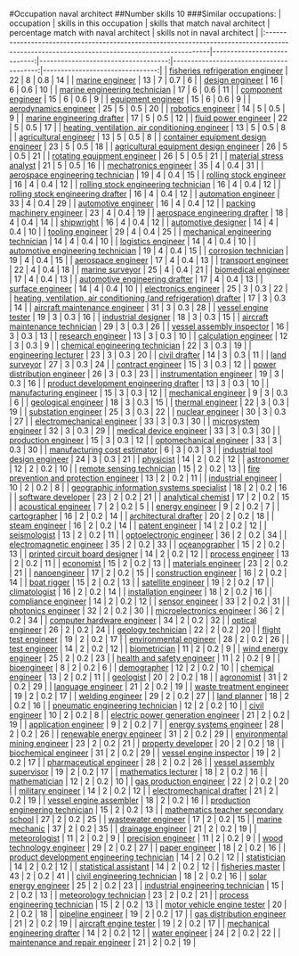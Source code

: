 #Occupation naval architect
##Number skills 10
###Similar occupations:
| occupation                                                                                                                                  |   skills in this occupation |   skills that match naval architect |   percentage match with naval architect |   skills not in naval architect |
|:--------------------------------------------------------------------------------------------------------------------------------------------|----------------------------:|------------------------------------:|----------------------------------------:|--------------------------------:|
| [fisheries refrigeration engineer](fisheries_refrigeration_engineer.md)                                                                     |                          22 |                                   8 |                                     0.8 |                              14 |
| [marine engineer](marine_engineer.md)                                                                                                       |                          13 |                                   7 |                                     0.7 |                               6 |
| [design engineer](design_engineer.md)                                                                                                       |                          16 |                                   6 |                                     0.6 |                              10 |
| [marine engineering technician](marine_engineering_technician.md)                                                                           |                          17 |                                   6 |                                     0.6 |                              11 |
| [component engineer](component_engineer.md)                                                                                                 |                          15 |                                   6 |                                     0.6 |                               9 |
| [equipment engineer](equipment_engineer.md)                                                                                                 |                          15 |                                   6 |                                     0.6 |                               9 |
| [aerodynamics engineer](aerodynamics_engineer.md)                                                                                           |                          25 |                                   5 |                                     0.5 |                              20 |
| [robotics engineer](robotics_engineer.md)                                                                                                   |                          14 |                                   5 |                                     0.5 |                               9 |
| [marine engineering drafter](marine_engineering_drafter.md)                                                                                 |                          17 |                                   5 |                                     0.5 |                              12 |
| [fluid power engineer](fluid_power_engineer.md)                                                                                             |                          22 |                                   5 |                                     0.5 |                              17 |
| [heating, ventilation, air conditioning engineer](heating,_ventilation,_air_conditioning_engineer.md)                                       |                          13 |                                   5 |                                     0.5 |                               8 |
| [agricultural engineer](agricultural_engineer.md)                                                                                           |                          13 |                                   5 |                                     0.5 |                               8 |
| [container equipment design engineer](container_equipment_design_engineer.md)                                                               |                          23 |                                   5 |                                     0.5 |                              18 |
| [agricultural equipment design engineer](agricultural_equipment_design_engineer.md)                                                         |                          26 |                                   5 |                                     0.5 |                              21 |
| [rotating equipment engineer](rotating_equipment_engineer.md)                                                                               |                          26 |                                   5 |                                     0.5 |                              21 |
| [material stress analyst](material_stress_analyst.md)                                                                                       |                          21 |                                   5 |                                     0.5 |                              16 |
| [mechatronics engineer](mechatronics_engineer.md)                                                                                           |                          35 |                                   4 |                                     0.4 |                              31 |
| [aerospace engineering technician](aerospace_engineering_technician.md)                                                                     |                          19 |                                   4 |                                     0.4 |                              15 |
| [rolling stock engineer](rolling_stock_engineer.md)                                                                                         |                          16 |                                   4 |                                     0.4 |                              12 |
| [rolling stock engineering technician](rolling_stock_engineering_technician.md)                                                             |                          16 |                                   4 |                                     0.4 |                              12 |
| [rolling stock engineering drafter](rolling_stock_engineering_drafter.md)                                                                   |                          16 |                                   4 |                                     0.4 |                              12 |
| [automation engineer](automation_engineer.md)                                                                                               |                          33 |                                   4 |                                     0.4 |                              29 |
| [automotive engineer](automotive_engineer.md)                                                                                               |                          16 |                                   4 |                                     0.4 |                              12 |
| [packing machinery engineer](packing_machinery_engineer.md)                                                                                 |                          23 |                                   4 |                                     0.4 |                              19 |
| [aerospace engineering drafter](aerospace_engineering_drafter.md)                                                                           |                          18 |                                   4 |                                     0.4 |                              14 |
| [shipwright](shipwright.md)                                                                                                                 |                          16 |                                   4 |                                     0.4 |                              12 |
| [automotive designer](automotive_designer.md)                                                                                               |                          14 |                                   4 |                                     0.4 |                              10 |
| [tooling engineer](tooling_engineer.md)                                                                                                     |                          29 |                                   4 |                                     0.4 |                              25 |
| [mechanical engineering technician](mechanical_engineering_technician.md)                                                                   |                          14 |                                   4 |                                     0.4 |                              10 |
| [logistics engineer](logistics_engineer.md)                                                                                                 |                          14 |                                   4 |                                     0.4 |                              10 |
| [automotive engineering technician](automotive_engineering_technician.md)                                                                   |                          19 |                                   4 |                                     0.4 |                              15 |
| [corrosion technician](corrosion_technician.md)                                                                                             |                          19 |                                   4 |                                     0.4 |                              15 |
| [aerospace engineer](aerospace_engineer.md)                                                                                                 |                          17 |                                   4 |                                     0.4 |                              13 |
| [transport engineer](transport_engineer.md)                                                                                                 |                          22 |                                   4 |                                     0.4 |                              18 |
| [marine surveyor](marine_surveyor.md)                                                                                                       |                          25 |                                   4 |                                     0.4 |                              21 |
| [biomedical engineer](biomedical_engineer.md)                                                                                               |                          17 |                                   4 |                                     0.4 |                              13 |
| [automotive engineering drafter](automotive_engineering_drafter.md)                                                                         |                          17 |                                   4 |                                     0.4 |                              13 |
| [surface engineer](surface_engineer.md)                                                                                                     |                          14 |                                   4 |                                     0.4 |                              10 |
| [electronics engineer](electronics_engineer.md)                                                                                             |                          25 |                                   3 |                                     0.3 |                              22 |
| [heating, ventilation, air conditioning (and refrigeration) drafter](heating,_ventilation,_air_conditioning_(and_refrigeration)_drafter.md) |                          17 |                                   3 |                                     0.3 |                              14 |
| [aircraft maintenance engineer](aircraft_maintenance_engineer.md)                                                                           |                          31 |                                   3 |                                     0.3 |                              28 |
| [vessel engine tester](vessel_engine_tester.md)                                                                                             |                          19 |                                   3 |                                     0.3 |                              16 |
| [industrial designer](industrial_designer.md)                                                                                               |                          18 |                                   3 |                                     0.3 |                              15 |
| [aircraft maintenance technician](aircraft_maintenance_technician.md)                                                                       |                          29 |                                   3 |                                     0.3 |                              26 |
| [vessel assembly inspector](vessel_assembly_inspector.md)                                                                                   |                          16 |                                   3 |                                     0.3 |                              13 |
| [research engineer](research_engineer.md)                                                                                                   |                          13 |                                   3 |                                     0.3 |                              10 |
| [calculation engineer](calculation_engineer.md)                                                                                             |                          12 |                                   3 |                                     0.3 |                               9 |
| [chemical engineering technician](chemical_engineering_technician.md)                                                                       |                          22 |                                   3 |                                     0.3 |                              19 |
| [engineering lecturer](engineering_lecturer.md)                                                                                             |                          23 |                                   3 |                                     0.3 |                              20 |
| [civil drafter](civil_drafter.md)                                                                                                           |                          14 |                                   3 |                                     0.3 |                              11 |
| [land surveyor](land_surveyor.md)                                                                                                           |                          27 |                                   3 |                                     0.3 |                              24 |
| [contract engineer](contract_engineer.md)                                                                                                   |                          15 |                                   3 |                                     0.3 |                              12 |
| [power distribution engineer](power_distribution_engineer.md)                                                                               |                          26 |                                   3 |                                     0.3 |                              23 |
| [instrumentation engineer](instrumentation_engineer.md)                                                                                     |                          19 |                                   3 |                                     0.3 |                              16 |
| [product development engineering drafter](product_development_engineering_drafter.md)                                                       |                          13 |                                   3 |                                     0.3 |                              10 |
| [manufacturing engineer](manufacturing_engineer.md)                                                                                         |                          15 |                                   3 |                                     0.3 |                              12 |
| [mechanical engineer](mechanical_engineer.md)                                                                                               |                           9 |                                   3 |                                     0.3 |                               6 |
| [geological engineer](geological_engineer.md)                                                                                               |                          18 |                                   3 |                                     0.3 |                              15 |
| [thermal engineer](thermal_engineer.md)                                                                                                     |                          22 |                                   3 |                                     0.3 |                              19 |
| [substation engineer](substation_engineer.md)                                                                                               |                          25 |                                   3 |                                     0.3 |                              22 |
| [nuclear engineer](nuclear_engineer.md)                                                                                                     |                          30 |                                   3 |                                     0.3 |                              27 |
| [electromechanical engineer](electromechanical_engineer.md)                                                                                 |                          33 |                                   3 |                                     0.3 |                              30 |
| [microsystem engineer](microsystem_engineer.md)                                                                                             |                          32 |                                   3 |                                     0.3 |                              29 |
| [medical device engineer](medical_device_engineer.md)                                                                                       |                          33 |                                   3 |                                     0.3 |                              30 |
| [production engineer](production_engineer.md)                                                                                               |                          15 |                                   3 |                                     0.3 |                              12 |
| [optomechanical engineer](optomechanical_engineer.md)                                                                                       |                          33 |                                   3 |                                     0.3 |                              30 |
| [manufacturing cost estimator](manufacturing_cost_estimator.md)                                                                             |                           6 |                                   3 |                                     0.3 |                               3 |
| [industrial tool design engineer](industrial_tool_design_engineer.md)                                                                       |                          24 |                                   3 |                                     0.3 |                              21 |
| [physicist](physicist.md)                                                                                                                   |                          14 |                                   2 |                                     0.2 |                              12 |
| [astronomer](astronomer.md)                                                                                                                 |                          12 |                                   2 |                                     0.2 |                              10 |
| [remote sensing technician](remote_sensing_technician.md)                                                                                   |                          15 |                                   2 |                                     0.2 |                              13 |
| [fire prevention and protection engineer](fire_prevention_and_protection_engineer.md)                                                       |                          13 |                                   2 |                                     0.2 |                              11 |
| [industrial engineer](industrial_engineer.md)                                                                                               |                          10 |                                   2 |                                     0.2 |                               8 |
| [geographic information systems specialist](geographic_information_systems_specialist.md)                                                   |                          18 |                                   2 |                                     0.2 |                              16 |
| [software developer](software_developer.md)                                                                                                 |                          23 |                                   2 |                                     0.2 |                              21 |
| [analytical chemist](analytical_chemist.md)                                                                                                 |                          17 |                                   2 |                                     0.2 |                              15 |
| [acoustical engineer](acoustical_engineer.md)                                                                                               |                           7 |                                   2 |                                     0.2 |                               5 |
| [energy engineer](energy_engineer.md)                                                                                                       |                           9 |                                   2 |                                     0.2 |                               7 |
| [cartographer](cartographer.md)                                                                                                             |                          16 |                                   2 |                                     0.2 |                              14 |
| [architectural drafter](architectural_drafter.md)                                                                                           |                          20 |                                   2 |                                     0.2 |                              18 |
| [steam engineer](steam_engineer.md)                                                                                                         |                          16 |                                   2 |                                     0.2 |                              14 |
| [patent engineer](patent_engineer.md)                                                                                                       |                          14 |                                   2 |                                     0.2 |                              12 |
| [seismologist](seismologist.md)                                                                                                             |                          13 |                                   2 |                                     0.2 |                              11 |
| [optoelectronic engineer](optoelectronic_engineer.md)                                                                                       |                          36 |                                   2 |                                     0.2 |                              34 |
| [electromagnetic engineer](electromagnetic_engineer.md)                                                                                     |                          35 |                                   2 |                                     0.2 |                              33 |
| [oceanographer](oceanographer.md)                                                                                                           |                          15 |                                   2 |                                     0.2 |                              13 |
| [printed circuit board designer](printed_circuit_board_designer.md)                                                                         |                          14 |                                   2 |                                     0.2 |                              12 |
| [process engineer](process_engineer.md)                                                                                                     |                          13 |                                   2 |                                     0.2 |                              11 |
| [economist](economist.md)                                                                                                                   |                          15 |                                   2 |                                     0.2 |                              13 |
| [materials engineer](materials_engineer.md)                                                                                                 |                          23 |                                   2 |                                     0.2 |                              21 |
| [nanoengineer](nanoengineer.md)                                                                                                             |                          17 |                                   2 |                                     0.2 |                              15 |
| [construction engineer](construction_engineer.md)                                                                                           |                          16 |                                   2 |                                     0.2 |                              14 |
| [boat rigger](boat_rigger.md)                                                                                                               |                          15 |                                   2 |                                     0.2 |                              13 |
| [satellite engineer](satellite_engineer.md)                                                                                                 |                          19 |                                   2 |                                     0.2 |                              17 |
| [climatologist](climatologist.md)                                                                                                           |                          16 |                                   2 |                                     0.2 |                              14 |
| [installation engineer](installation_engineer.md)                                                                                           |                          18 |                                   2 |                                     0.2 |                              16 |
| [compliance engineer](compliance_engineer.md)                                                                                               |                          14 |                                   2 |                                     0.2 |                              12 |
| [sensor engineer](sensor_engineer.md)                                                                                                       |                          33 |                                   2 |                                     0.2 |                              31 |
| [photonics engineer](photonics_engineer.md)                                                                                                 |                          32 |                                   2 |                                     0.2 |                              30 |
| [microelectronics engineer](microelectronics_engineer.md)                                                                                   |                          36 |                                   2 |                                     0.2 |                              34 |
| [computer hardware engineer](computer_hardware_engineer.md)                                                                                 |                          34 |                                   2 |                                     0.2 |                              32 |
| [optical engineer](optical_engineer.md)                                                                                                     |                          26 |                                   2 |                                     0.2 |                              24 |
| [geology technician](geology_technician.md)                                                                                                 |                          22 |                                   2 |                                     0.2 |                              20 |
| [flight test engineer](flight_test_engineer.md)                                                                                             |                          19 |                                   2 |                                     0.2 |                              17 |
| [environmental engineer](environmental_engineer.md)                                                                                         |                          28 |                                   2 |                                     0.2 |                              26 |
| [test engineer](test_engineer.md)                                                                                                           |                          14 |                                   2 |                                     0.2 |                              12 |
| [biometrician](biometrician.md)                                                                                                             |                          11 |                                   2 |                                     0.2 |                               9 |
| [wind energy engineer](wind_energy_engineer.md)                                                                                             |                          25 |                                   2 |                                     0.2 |                              23 |
| [health and safety engineer](health_and_safety_engineer.md)                                                                                 |                          11 |                                   2 |                                     0.2 |                               9 |
| [bioengineer](bioengineer.md)                                                                                                               |                           8 |                                   2 |                                     0.2 |                               6 |
| [demographer](demographer.md)                                                                                                               |                          12 |                                   2 |                                     0.2 |                              10 |
| [chemical engineer](chemical_engineer.md)                                                                                                   |                          13 |                                   2 |                                     0.2 |                              11 |
| [geologist](geologist.md)                                                                                                                   |                          20 |                                   2 |                                     0.2 |                              18 |
| [agronomist](agronomist.md)                                                                                                                 |                          31 |                                   2 |                                     0.2 |                              29 |
| [language engineer](language_engineer.md)                                                                                                   |                          21 |                                   2 |                                     0.2 |                              19 |
| [waste treatment engineer](waste_treatment_engineer.md)                                                                                     |                          19 |                                   2 |                                     0.2 |                              17 |
| [welding engineer](welding_engineer.md)                                                                                                     |                          29 |                                   2 |                                     0.2 |                              27 |
| [land planner](land_planner.md)                                                                                                             |                          18 |                                   2 |                                     0.2 |                              16 |
| [pneumatic engineering technician](pneumatic_engineering_technician.md)                                                                     |                          12 |                                   2 |                                     0.2 |                              10 |
| [civil engineer](civil_engineer.md)                                                                                                         |                          10 |                                   2 |                                     0.2 |                               8 |
| [electric power generation engineer](electric_power_generation_engineer.md)                                                                 |                          21 |                                   2 |                                     0.2 |                              19 |
| [application engineer](application_engineer.md)                                                                                             |                           9 |                                   2 |                                     0.2 |                               7 |
| [energy systems engineer](energy_systems_engineer.md)                                                                                       |                          28 |                                   2 |                                     0.2 |                              26 |
| [renewable energy engineer](renewable_energy_engineer.md)                                                                                   |                          31 |                                   2 |                                     0.2 |                              29 |
| [environmental mining engineer](environmental_mining_engineer.md)                                                                           |                          23 |                                   2 |                                     0.2 |                              21 |
| [property developer](property_developer.md)                                                                                                 |                          20 |                                   2 |                                     0.2 |                              18 |
| [biochemical engineer](biochemical_engineer.md)                                                                                             |                          31 |                                   2 |                                     0.2 |                              29 |
| [vessel engine inspector](vessel_engine_inspector.md)                                                                                       |                          19 |                                   2 |                                     0.2 |                              17 |
| [pharmaceutical engineer](pharmaceutical_engineer.md)                                                                                       |                          28 |                                   2 |                                     0.2 |                              26 |
| [vessel assembly supervisor](vessel_assembly_supervisor.md)                                                                                 |                          19 |                                   2 |                                     0.2 |                              17 |
| [mathematics lecturer](mathematics_lecturer.md)                                                                                             |                          18 |                                   2 |                                     0.2 |                              16 |
| [mathematician](mathematician.md)                                                                                                           |                          12 |                                   2 |                                     0.2 |                              10 |
| [gas production engineer](gas_production_engineer.md)                                                                                       |                          22 |                                   2 |                                     0.2 |                              20 |
| [military engineer](military_engineer.md)                                                                                                   |                          14 |                                   2 |                                     0.2 |                              12 |
| [electromechanical drafter](electromechanical_drafter.md)                                                                                   |                          21 |                                   2 |                                     0.2 |                              19 |
| [vessel engine assembler](vessel_engine_assembler.md)                                                                                       |                          18 |                                   2 |                                     0.2 |                              16 |
| [production engineering technician](production_engineering_technician.md)                                                                   |                          15 |                                   2 |                                     0.2 |                              13 |
| [mathematics teacher secondary school](mathematics_teacher_secondary_school.md)                                                             |                          27 |                                   2 |                                     0.2 |                              25 |
| [wastewater engineer](wastewater_engineer.md)                                                                                               |                          17 |                                   2 |                                     0.2 |                              15 |
| [marine mechanic](marine_mechanic.md)                                                                                                       |                          37 |                                   2 |                                     0.2 |                              35 |
| [drainage engineer](drainage_engineer.md)                                                                                                   |                          21 |                                   2 |                                     0.2 |                              19 |
| [meteorologist](meteorologist.md)                                                                                                           |                          11 |                                   2 |                                     0.2 |                               9 |
| [precision engineer](precision_engineer.md)                                                                                                 |                          11 |                                   2 |                                     0.2 |                               9 |
| [wood technology engineer](wood_technology_engineer.md)                                                                                     |                          29 |                                   2 |                                     0.2 |                              27 |
| [paper engineer](paper_engineer.md)                                                                                                         |                          18 |                                   2 |                                     0.2 |                              16 |
| [product development engineering technician](product_development_engineering_technician.md)                                                 |                          14 |                                   2 |                                     0.2 |                              12 |
| [statistician](statistician.md)                                                                                                             |                          14 |                                   2 |                                     0.2 |                              12 |
| [statistical assistant](statistical_assistant.md)                                                                                           |                          14 |                                   2 |                                     0.2 |                              12 |
| [fisheries master](fisheries_master.md)                                                                                                     |                          43 |                                   2 |                                     0.2 |                              41 |
| [civil engineering technician](civil_engineering_technician.md)                                                                             |                          18 |                                   2 |                                     0.2 |                              16 |
| [solar energy engineer](solar_energy_engineer.md)                                                                                           |                          25 |                                   2 |                                     0.2 |                              23 |
| [industrial engineering technician](industrial_engineering_technician.md)                                                                   |                          15 |                                   2 |                                     0.2 |                              13 |
| [meteorology technician](meteorology_technician.md)                                                                                         |                          23 |                                   2 |                                     0.2 |                              21 |
| [process engineering technician](process_engineering_technician.md)                                                                         |                          15 |                                   2 |                                     0.2 |                              13 |
| [motor vehicle engine tester](motor_vehicle_engine_tester.md)                                                                               |                          20 |                                   2 |                                     0.2 |                              18 |
| [pipeline engineer](pipeline_engineer.md)                                                                                                   |                          19 |                                   2 |                                     0.2 |                              17 |
| [gas distribution engineer](gas_distribution_engineer.md)                                                                                   |                          21 |                                   2 |                                     0.2 |                              19 |
| [aircraft engine tester](aircraft_engine_tester.md)                                                                                         |                          19 |                                   2 |                                     0.2 |                              17 |
| [mechanical engineering drafter](mechanical_engineering_drafter.md)                                                                         |                          14 |                                   2 |                                     0.2 |                              12 |
| [water engineer](water_engineer.md)                                                                                                         |                          24 |                                   2 |                                     0.2 |                              22 |
| [maintenance and repair engineer](maintenance_and_repair_engineer.md)                                                                       |                          21 |                                   2 |                                     0.2 |                              19 |
